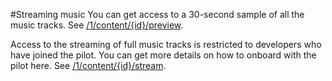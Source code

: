 #Streaming music
You can get access to a 30-second sample of all the music tracks. See [/1/content/{id}/preview].   

Access to the streaming of full music tracks is restricted to developers who have joined the pilot. You can get more details on how to onboard with the pilot here. See [/1/content/{id}/stream]. 

 [/1/content/{id}/preview]: ../Groove%20service%20REST%20Reference/URI_ContentNamespacePreviewGET.md 
 [/1/content/{id}/stream]: ../Groove%20service%20REST%20Reference/URI_ContentNamespaceStreamGET.md 
